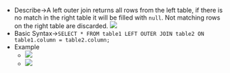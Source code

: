 - Describe→A left outer join returns all rows from the left table, if there is no match in the right table it will be filled with `null`. Not matching rows on the right table are discarded.
![](https://remnote-user-data.s3.amazonaws.com/IpKvSJU-NRNC-3GJ6q44SAqcMmY4pVIEKcumq-pm_W_tPbbiUkKRZnXPJBqcfq1vX8h4JXA2lCHSl3d62AnDMlxiA8k3vQKwe9di1Lfw56VRZnCQjDtcKD8FnsmB27bE.png)
- Basic Syntax→`SELECT * FROM table1 LEFT OUTER JOIN table2 ON table1.column = table2.column;` 
- Example
    - ![](https://remnote-user-data.s3.amazonaws.com/cNZwYcwZxaERsFxRFFMuZ0F_tAot3gSyeXdbT9uIey7djQF02dD0QsxU96xWwISHE02MMimwS_VhlmgNenuz-ULGmwZ4czXcNEmbba0uGKjaFGnTwEfjdKPrz7iUiaRP.png)
    - ![](https://remnote-user-data.s3.amazonaws.com/TIsNk-Cfs4Eqp3Kn7ChpGENmaTTwytQZLk_EGaWCqsjslk_y3x7m9RxUgwARy6g_o7FfhVxFPPE-L4qiCeef5u59JpeOpn_di_NEFnHf6yjFkQS6TfODkg8BoTOYz7nt.png)
